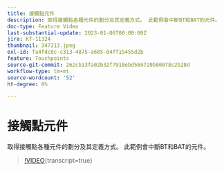 ```yaml
---
title: 接觸點元件
description: 取得接觸點各種元件的劃分及其定義方式。 此範例會中斷BT和BAT的元件。
doc-type: Feature Video
last-substantial-update: 2023-01-06T00:00:00Z
jira: KT-11324
thumbnail: 347213.jpeg
exl-id: fa4fdc0c-c313-4875-a605-04ff15455d2b
feature: Touchpoints
source-git-commit: 262cb13fa02b32f7918ebd569720b80078c2b28d
workflow-type: tm+mt
source-wordcount: '52'
ht-degree: 0%

---
```


# 接觸點元件

取得接觸點各種元件的劃分及其定義方式。 此範例會中斷BT和BAT的元件。

>[!VIDEO](https://video.tv.adobe.com/v/347213/?learn=on){transcript=true}
